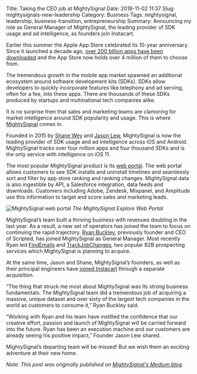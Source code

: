 Title: Taking the CEO job at MightySignal
Date: 2018-11-02 11:37
Slug: mightysignals-new-leadership
Category: Business
Tags: mightysignal, leadership, business-transition, entrepreneurship
Summary: Announcing my role as General Manager of MightySignal, the leading provider of SDK usage and ad intelligence, as founders join Instacart.

Earlier this summer the Apple App Store celebrated its 10-year anniversary. Since it launched a decade ago, [over 200 billion apps have been downloaded](https://www.statista.com/statistics/268251/number-of-apps-in-the-itunes-app-store-since-2008/) and the App Store now holds over 4 million of them to choose from.

The tremendous growth in the mobile app market spawned an additional ecosystem around software development kits (SDKs). SDKs allow developers to quickly incorporate features like telephony and ad serving, often for a fee, into these apps. There are thousands of these SDKs produced by startups and multinational tech companies alike.

It is no surprise then that sales and marketing teams are clamoring for market intelligence around SDK popularity and usage. This is where [MightySignal](https://mightysignal.com) comes in.

Founded in 2015 by [Shane Wey](https://www.linkedin.com/in/shanewey/) and [Jason Lew](https://www.linkedin.com/in/jasonwlew/), MightySignal is now the leading provider of SDK usage and ad intelligence across iOS and Android. MightySignal tracks over four million apps and four thousand SDKs and is the only service with intelligence on iOS 11.

The most popular MightySignal product is its [web portal](https://mightysignal.com/web-portal). The web portal allows customers to see SDK installs and uninstall timelines and seamlessly sort and filter by app store ranking and ranking changes. MightySignal data is also ingestible by API, a Salesforce integration, data feeds and downloads. Customers including Adobe, Zendesk, Mixpanel, and Amplitude use this information to target and score sales and marketing leads.

![MightySignal web portal]({static}/images/2018/11/ef297-1aebyxcfm5vzhg_cklswzng.png)
*The MightySignal Explore Web Portal*

MightySignal’s team built a thriving business with revenues doubling in the last year. As a result, a new set of operators has joined the team to focus on continuing the rapid trajectory. [Ryan Buckley](https://www.linkedin.com/in/rbuckley/), previously founder and CEO of Scripted, has joined MightySignal as General Manager. Most recently Ryan led [FindEmails](https://www.findemails.com) and [TrackJobChanges](https://www.trackjobchanges.com), two popular B2B prospecting services which MightySignal is planning to acquire.

At the same time, Jason and Shane, MightySignal’s founders, as well as their principal engineers have [joined Instacart](https://tech.instacart.com/the-team-behind-mightysignal-joins-our-hacker-org-6f046f0b4da8) through a separate acquisition.

“The thing that struck me most about MightySignal was its strong business fundamentals. The MightySignal team did a tremendous job of acquiring a massive, unique dataset and over sixty of the largest tech companies in the world as customers to consume it,” Ryan Buckley said.

“Working with Ryan and his team have instilled the confidence that our creative effort, passion and launch of MightySignal will be carried forward into the future. Ryan has been an execution machine and our customers are already seeing his positive impact,” Founder Jason Lew shared.

MightySignal’s departing team will be missed! But we wish them an exciting adventure at their new home.

*Note: This post was originally published on [MightySignal's Medium blog](https://blog.mightysignal.com/mightysignals-new-leadership-93337e69e03d).*